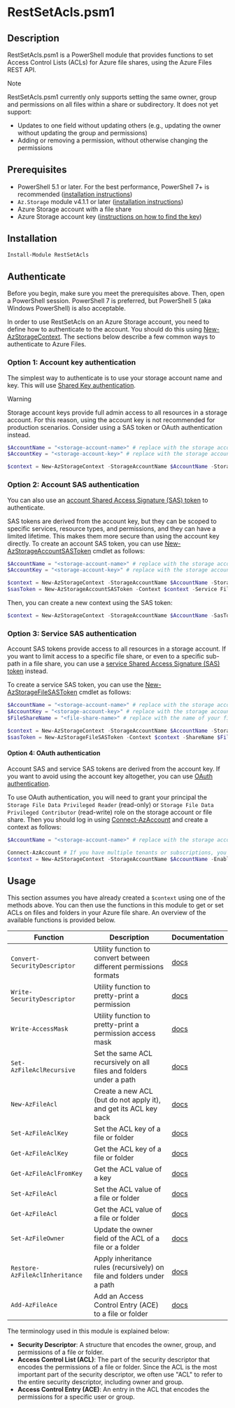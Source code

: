 # RestSetAcls.psm1

## Description

RestSetAcls.psm1 is a PowerShell module that provides functions to set Access Control Lists (ACLs) for Azure file shares, using the Azure Files REST API.

> [!NOTE]  
> RestSetAcls.psm1 currently only supports setting the same owner, group and permissions on all files within a share or subdirectory.
> It does not yet support:
>
> - Updates to one field without updating others (e.g., updating the owner without updating the group and permissions)
> - Adding or removing a permission, without otherwise changing the permissions

## Prerequisites

- PowerShell 5.1 or later. For the best performance, PowerShell 7+ is recommended ([installation instructions](https://learn.microsoft.com/en-us/powershell/scripting/install/installing-powershell))
- `Az.Storage` module v4.1.1 or later ([installation instructions](https://learn.microsoft.com/en-us/powershell/azure/install-azure-powershell))
- Azure Storage account with a file share
- Azure Storage account key ([instructions on how to find the key](https://learn.microsoft.com/en-us/azure/storage/common/storage-account-keys-manage?tabs=azure-portal#view-account-access-keys))

## Installation

```powershell
Install-Module RestSetAcls
```

## Authenticate

Before you begin, make sure you meet the prerequisites above. Then, open a PowerShell session. PowerShell 7 is preferred, but PowerShell 5 (aka Windows PowerShell) is also acceptable.

In order to use RestSetAcls on an Azure Storage account, you need to define how to authenticate to the account. You should do this using [New-AzStorageContext](https://learn.microsoft.com/en-us/powershell/module/az.storage/new-azstoragecontext). The sections below describe a few common ways to authenticate to Azure Files.

### Option 1: Account key authentication

The simplest way to authenticate is to use your storage account name and key. This will use [Shared Key authentication](https://learn.microsoft.com/en-us/rest/api/storageservices/authorize-with-shared-key).

> [!WARNING]
> Storage account keys provide full admin access to all resources in a storage account. For this reason, using the account key is not recommended for production scenarios. Consider using a SAS token or OAuth authentication instead.


```powershell
$AccountName = "<storage-account-name>" # replace with the storage account name
$AccountKey = "<storage-account-key>" # replace with the storage account key

$context = New-AzStorageContext -StorageAccountName $AccountName -StorageAccountKey $AccountKey
```

### Option 2: Account SAS authentication

You can also use an [account Shared Access Signature (SAS) token](https://learn.microsoft.com/en-us/rest/api/storageservices/create-account-sas) to authenticate.

SAS tokens are derived from the account key, but they can be scoped to specific services, resource types, and permissions, and they can have a limited lifetime. This makes them more secure than using the account key directly. To create an account SAS token, you can use [New-AzStorageAccountSASToken](https://learn.microsoft.com/en-us/powershell/module/az.storage/new-azstorageaccountsastoken) cmdlet as follows:

```powershell
$AccountName = "<storage-account-name>" # replace with the storage account name
$AccountKey = "<storage-account-key>" # replace with the storage account key

$context = New-AzStorageContext -StorageAccountName $AccountName -StorageAccountKey $AccountKey
$sasToken = New-AzStorageAccountSASToken -Context $context -Service File -ResourceType Container,Object  -Permission "rwl" -ExpiryTime (Get-Date).AddDays(1)
```

Then, you can create a new context using the SAS token:

```powershell
$context = New-AzStorageContext -StorageAccountName $AccountName -SasToken $sasToken
```

### Option 3: Service SAS authentication

Account SAS tokens provide access to all resources in a storage account. If you want to limit access to a specific file share, or even to a specific sub-path in a file share, you can use a [service Shared Access Signature (SAS) token](https://learn.microsoft.com/en-us/rest/api/storageservices/create-service-sas) instead.

To create a service SAS token, you can use the [New-AzStorageFileSASToken](https://learn.microsoft.com/en-us/powershell/module/az.storage/new-azstoragefilesastoken) cmdlet as follows:

```powershell
$AccountName = "<storage-account-name>" # replace with the storage account name
$AccountKey = "<storage-account-key>" # replace with the storage account key
$FileShareName = "<file-share-name>" # replace with the name of your file share

$context = New-AzStorageContext -StorageAccountName $AccountName -StorageAccountKey $AccountKey
$sasToken = New-AzStorageFileSASToken -Context $context -ShareName $FileShareName -Path "/" -Permission "rwl" -Protocol HttpsOnly -ExpiryTime (Get-Date).AddDays(1)
```

#### Option 4: OAuth authentication

Account SAS and service SAS tokens are derived from the account key. If you want to avoid using the account key altogether, you can use [OAuth authentication](https://learn.microsoft.com/en-us/azure/storage/files/authorize-oauth-rest). 

To use OAuth authentication, you will need to grant your principal the `Storage File Data Privileged Reader` (read-only) or `Storage File Data Privileged Contributor` (read-write) role on the storage account or file share. Then you should log in using [Connect-AzAccount](https://learn.microsoft.com/en-us/powershell/module/az.accounts/connect-azaccount) and create a context as follows:

```powershell
$AccountName = "<storage-account-name>" # replace with the storage account name

Connect-AzAccount # If you have multiple tenants or subscriptions, you may need to add -TenantId or -Subscription parameters
$context = New-AzStorageContext -StorageAccountName $AccountName -EnableFileBackupRequestIntent -UseConnectedAccount
```

## Usage

This section assumes you have already created a `$context` using one of the methods above. You can then use the functions in this module to get or set ACLs on files and folders in your Azure file share. An overview of the available functions is provided below.

| Function                       | Description                                                            | Documentation                                 |
|--------------------------------|------------------------------------------------------------------------|-----------------------------------------------|
| `Convert-SecurityDescriptor`   | Utility function to convert between different permissions formats      | [docs](./docs/Convert-SecurityDescriptor.md)   |
| `Write-SecurityDescriptor`     | Utility function to pretty-print a permission                          | [docs](./docs/Write-SecurityDescriptor.md)     |
| `Write-AccessMask`             | Utility function to pretty-print a permission access mask              | [docs](./docs/Write-AccessMask.md)             |
| `Set-AzFileAclRecursive`       | Set the same ACL recursively on all files and folders under a path     | [docs](./docs/Set-AzFileAclRecursive.md)       |
| `New-AzFileAcl`                | Create a new ACL (but do not apply it), and get its ACL key back       | [docs](./docs/New-AzFileAcl.md)                |
| `Set-AzFileAclKey`             | Set the ACL key of a file or folder                                    | [docs](./docs/Set-AzFileAclKey.md)             |
| `Get-AzFileAclKey`             | Get the ACL key of a file or folder                                    | [docs](./docs/Get-AzFileAclKey.md)             |
| `Get-AzFileAclFromKey`         | Get the ACL value of a key                                             | [docs](./docs/Get-AzFileAclFromKey.md)         |
| `Set-AzFileAcl`                | Set the ACL value of a file or folder                                  | [docs](./docs/Set-AzFileAcl.md)                |
| `Get-AzFileAcl`                | Get the ACL value of a file or folder                                  | [docs](./docs/Get-AzFileAcl.md)                |
| `Set-AzFileOwner`              | Update the owner field of the ACL of a file or a folder                | [docs](./docs/Set-AzFileOwner.md)              |
| `Restore-AzFileAclInheritance` | Apply inheritance rules (recursively) on file and folders under a path | [docs](./docs/Restore-AzFileAclInheritance.md) |
| `Add-AzFileAce`                | Add an Access Control Entry (ACE) to a file or folder                  | [docs](./docs/Add-AzFileAce.md)                |

The terminology used in this module is explained below:

- **Security Descriptor**: A structure that encodes the owner, group, and permissions of a file or folder.
- **Access Control List (ACL)**: The part of the security descriptor that encodes the permissions of a file or folder. Since the ACL is the most important part of the security descriptor, we often use "ACL" to refer to the entire security descriptor, including owner and group.
- **Access Control Entry (ACE)**: An entry in the ACL that encodes the permissions for a specific user or group.